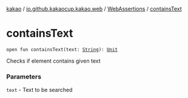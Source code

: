 [kakao](../../index.md) / [io.github.kakaocup.kakao.web](../index.md) / [WebAssertions](index.md) / [containsText](./contains-text.md)

# containsText

`open fun containsText(text: `[`String`](https://kotlinlang.org/api/latest/jvm/stdlib/kotlin/-string/index.html)`): `[`Unit`](https://kotlinlang.org/api/latest/jvm/stdlib/kotlin/-unit/index.html)

Checks if element contains given text

### Parameters

`text` - Text to be searched